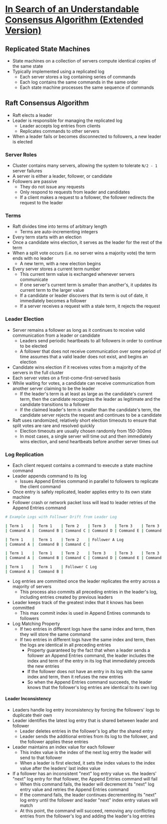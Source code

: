 # [In Search of an Understandable Consensus Algorithm (Extended Version)](https://raft.github.io/raft.pdf)

## Replicated State Machines

* State machines on a collection of servers compute identical copies of the same state
* Typically implemented using a replicated log
  * Each server stores a log containing series of commands
  * Each log contains the same commands in the same order
  * Each state machine processes the same sequence of commands

## Raft Consensus Algorithm

* Raft elects a leader
* Leader is responsible for managing the replicated log
  * Leader accepts log entries from clients
  * Replicates commands to other servers
* When a leader fails or becomes disconnected to followers, a new leader is elected

### Server Roles

* Cluster contains many servers, allowing the system to tolerate `N/2 - 1` server failures
* A server is either a leader, follower, or candidate
* Followers are passive
  * They do not issue any requests
  * Only respond to requests from leader and candidates
  * If a client makes a request to a follower, the follower redirects the request to the leader

### Terms

* Raft divides time into terms of arbitrary length
  * Terms are auto-incrementing integers
* Every term starts with an election
* Once a candidate wins election, it serves as the leader for the rest of the term
* When a split vote occurs (i.e. no server wins a majority vote) the term ends with no leader
  * A new term, with a new election begins
* Every server stores a current term number
  * This current term value is exchanged whenever servers communicate
  * If one server's current term is smaller than another's, it updates its current term to the larger value
  * If a candidate or leader discovers that its term is out of date, it immediately becomes a follower
  * If a server receives a request with a stale term, it rejects the request

### Leader Election

* Server remains a follower as long as it continues to receive valid communication from a leader or candidate
  * Leaders send periodic heartbeats to all followers in order to continue to be elected
  * A follower that does not receive communication over some period of time assumes that a valid leader does not exist, and begins an election
* Candidate wins election if it receives votes from a majority of the servers in the full cluster
* Each server votes on a first-come-first-served basis
* While waiting for votes, a candidate can receive communication from another server claiming to be the leader
  * If the leader's term is at least as large as the candidate's current term, then the candidate recognizes the leader as legitimate and the candidate transitions to a follower
  * If the claimed leader's term is smaller than the candidate's term, the candidate server rejects the request and continues to be a candidate
* Raft uses randomized, relatively short election timeouts to ensure that split votes are rare and resolved quickly
  * Election timeouts are usually chosen randomly from 150-300ms
  * In most cases, a single server will time out and then immediately wins election, and send heartbeats before another server times out

### Log Replication

* Each client request contains a command to execute a state machine command
* Leader appends command to its log
  * Issues Append Entries command in parallel to followers to replicate the client command
* Once entry is safely replicated, leader applies entry to its own state machine
* Follower crash or network packet loss will lead to leader retries of the Append Entries command

```bash
# Example Logs with Follower Drift from Leader Log

| Term 1    |  Term 1    | Term 2    | Term 3    | Term 3    | Term 3    | Leader Log
| Command A |  Command B | Command C | Command D | Command E | Command F |

| Term 1    |  Term 1    | Term 2    | Follower A Log
| Command A |  Command B | Command C |

| Term 1    |  Term 1    | Term 2    | Term 3    | Term 3    | Term 3    | Follower B Log
| Command A |  Command B | Command C | Command D | Command E | Command F |

| Term 1    |  Term 1    | Follower C Log
| Command A |  Command B |
```

* Log entries are committed once the leader replicates the entry across a majority of servers
  * This process also commits all preceding entries in the leader's log, including entries created by previous leaders
* Leader keeps track of the greatest index that it knows has been committed
  * This max commit index is used in Append Entires commands to followers
* Log Matching Property
  * If two entries in different logs have the same index and term, then they will store the same command
  * If two entries in different logs have the same index and term, then the logs are identical in all preceding entries
    * Property guaranteed by the fact that when a leader sends a follower an Append Entries command, the leader includes the index and term of the entry in its log that immediately preceds the new entries
    * If the follower does not have an entry in its log with the same index and term, then it refuses the new entries
    * So when the Append Entries command succeeds, the leader knows that the follower's log entries are identical to its own log

#### Leader Inconsistency

* Leaders handle log entry inconsistency by forcing the followers' logs to duplicate their own
* Leader identifies the latest log entry that is shared between leader and follower
  * Leader deletes entries in the follower's log after the shared entry
  * Leader sends the additional entries from its log to the follower, and the follower applies these entries
* Leader maintains an index value for each follower
  * This index value is the index of the next log entry the leader will send to that follower
  * When a leader is first elected, it sets the index values to the index value after the leaders' last index value
* If a follower has an inconsistent "next" log entry value vs. the leaders' "next" log entry for that follower, the Append Entries command will fail
  * When this command fails, the leader will decrement its "next" log entry value and retries the Append Entries command
  * If the command fails, the leader continues decrementing its "next" log entry until the follower and leader "next" index entry values will match
  * At this point, the command will succeed, removing any conflicting entries from the follower's log and adding the leader's log entries

